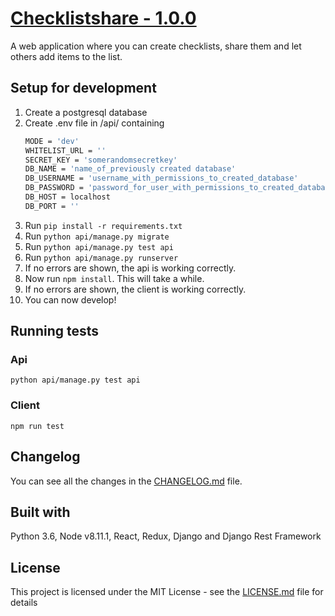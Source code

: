 # [Checklistshare - 1.0.0](https://checklistshare.herokuapp.com)

A web application where you can create checklists, share them and let others add items to the list. 

## Setup for development
1. Create a postgresql database
2. Create .env file in /api/ containing
    ```bash
    MODE = 'dev'
    WHITELIST_URL = ''
    SECRET_KEY = 'somerandomsecretkey'
    DB_NAME = 'name_of_previously created database'
    DB_USERNAME = 'username_with_permissions_to_created_database'
    DB_PASSWORD = 'password_for_user_with_permissions_to_created_database'
    DB_HOST = localhost
    DB_PORT = ''
    ```
3. Run `pip install -r requirements.txt`
4. Run `python api/manage.py migrate`
5. Run `python api/manage.py test api`
6. Run `python api/manage.py runserver`
7. If no errors are shown, the api is working correctly.
8. Now run `npm install`. This will take a while.
9. If no errors are shown, the client is working correctly.
10. You can now develop!

## Running tests
### Api
`python api/manage.py test api`
### Client
`npm run test`

## Changelog
You can see all the changes in the [CHANGELOG.md](CHANGELOG.md) file.

## Built with
Python 3.6, Node v8.11.1, React, Redux, Django and Django Rest Framework

## License
This project is licensed under the MIT License - see the [LICENSE.md](LICENSE.md) file for details

